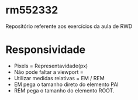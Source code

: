 # rm552332
Repositório referente aos exercícios da aula de RWD 


# Responsividade

- Pixels = Representavidade(px)
- Não pode faltar a viewport = <meta name="viewport" content="width=device-width, initial-scale=1.0" />
- Utilizar medidas relativas = EM / REM
- EM pega o tamanho direto do elemento PAI
- REM pega o tamanho do elemento ROOT.
